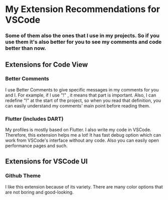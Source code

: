 # My Extension Recommendations for VSCode
### Some of them also the ones that I use in my projects. So if you use them it's also better for you to see my comments and code better than now.

## Extensions for Code View
### Better Comments
I use Better Comments to give specific messages in my comments for you and I.
For example, if I use "!" , it means that part is important.
Also, I can redefine "!" at the start of the project, so when you read that definition, you can easily understand my comments' main point before reading them.

### Flutter (includes DART)
My profiles is mostly based on Flutter. I also write my code in VSCode. Therefore, this extension helps me a lot! It has fast debug option which can work from VSCode's interface without any code. Also you can easily open performance pages and such. 

## Extensions for VSCode UI
### Github Theme
I like this extension because of its variety. There are many color options that are not boring and good-looking.

